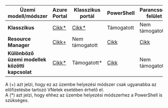 | **Üzemi modell/módszer** | **Azure Portal** | **Klasszikus portál** | **PowerShell** | **Parancssori felület** |
| --- | --- | --- | --- | --- |
| **Klasszikus** |[Cikk*](../articles/vpn-gateway/vpn-gateway-howto-vnet-vnet-portal-classic.md)|[Cikk*](../articles/vpn-gateway/virtual-networks-configure-vnet-to-vnet-connection.md) |Támogatott | Nem támogatott|
| **Resource Manager** |[Cikk+](../articles/vpn-gateway/vpn-gateway-howto-vnet-vnet-resource-manager-portal.md) |Nem támogatott |[Cikk](../articles/vpn-gateway/vpn-gateway-vnet-vnet-rm-ps.md) |[Cikk](../articles/vpn-gateway/vpn-gateway-howto-vnet-vnet-cli.md)
| **Különböző üzemi modellek közötti kapcsolat** |[Cikk*](../articles/vpn-gateway/vpn-gateway-connect-different-deployment-models-portal.md) |Támogatott* |[Cikk](../articles/vpn-gateway/vpn-gateway-connect-different-deployment-models-powershell.md) | Nem támogatott |

A (+) azt jelzi, hogy ez az üzembe helyezési módszer csak ugyanabba az előfizetésbe tartozó VNetek esetében érhető el.<br>
A (*) azt jelzi, hogy ehhez az üzembe helyezési módszerhez a PowerShell is szükséges.